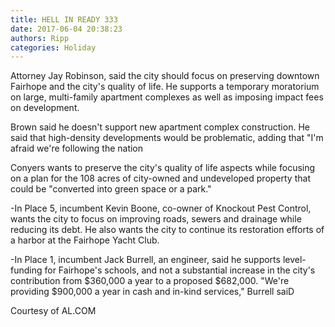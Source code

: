 ```yaml
---
title: HELL IN READY 333
date: 2017-06-04 20:38:23
authors: Ripp
categories: Holiday
---
```


 Attorney Jay Robinson, said the city should focus on preserving downtown Fairhope and the city's quality of life. He supports a temporary moratorium on large, multi-family apartment complexes as well as imposing impact fees on development.

Brown said he doesn't support new apartment complex construction. He said that high-density developments would be problematic, adding that "I'm afraid we're following the nation

Conyers wants to preserve the city's quality of life aspects while focusing on a plan for the 108 acres of city-owned and undeveloped property that could be "converted into green space or a park."

-In Place 5, incumbent Kevin Boone, co-owner of Knockout Pest Control, wants the city to focus on improving roads, sewers and drainage while reducing its debt. He also wants the city to continue its restoration efforts of a harbor at the Fairhope Yacht Club.

-In Place 1, incumbent Jack Burrell, an engineer, said he supports level-funding for Fairhope's schools, and not a substantial increase in the city's contribution from $360,000 a year to a proposed $682,000. "We're providing $900,000 a year in cash and in-kind services," Burrell saiD
 


Courtesy of AL.COM